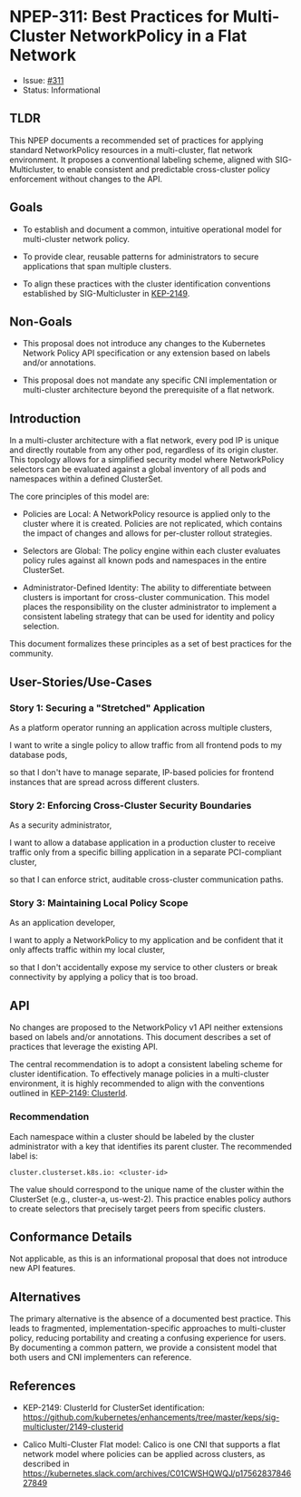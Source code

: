 # NPEP-311: Best Practices for Multi-Cluster NetworkPolicy in a Flat Network 

* Issue:
  [#311](https://github.com/kubernetes-sigs/network-policy-api/issues/311)
* Status: Informational

## TLDR

This NPEP documents a recommended set of practices for applying standard
NetworkPolicy resources in a multi-cluster, flat network environment. It
proposes a conventional labeling scheme, aligned with SIG-Multicluster, to
enable consistent and predictable cross-cluster policy enforcement without
changes to the API.

## Goals

* To establish and document a common, intuitive operational model for
  multi-cluster network policy.

* To provide clear, reusable patterns for administrators to secure applications
  that span multiple clusters.

* To align these practices with the cluster identification conventions
  established by SIG-Multicluster in
  [KEP-2149](https://github.com/kubernetes/enhancements/tree/master/keps/sig-multicluster/2149-clusterid).

## Non-Goals

* This proposal does not introduce any changes to the Kubernetes Network Policy
  API specification or any extension based on labels and/or annotations.

* This proposal does not mandate any specific CNI implementation or
  multi-cluster architecture beyond the prerequisite of a flat network.

## Introduction

In a multi-cluster architecture with a flat network, every pod IP is unique and
directly routable from any other pod, regardless of its origin cluster. This
topology allows for a simplified security model where NetworkPolicy selectors
can be evaluated against a global inventory of all pods and namespaces within a
defined ClusterSet.

The core principles of this model are:

* Policies are Local: A NetworkPolicy resource is applied only to the cluster
  where it is created. Policies are not replicated, which contains the impact of
  changes and allows for per-cluster rollout strategies.

* Selectors are Global: The policy engine within each cluster evaluates policy
  rules against all known pods and namespaces in the entire ClusterSet.

* Administrator-Defined Identity: The ability to differentiate between clusters
  is important for cross-cluster communication. This model places the
  responsibility on the cluster administrator to implement a consistent labeling
  strategy that can be used for identity and policy selection.

This document formalizes these principles as a set of best practices for the
community.

## User-Stories/Use-Cases

### Story 1: Securing a "Stretched" Application

As a platform operator running an application across multiple clusters,

I want to write a single policy to allow traffic from all frontend pods to my
database pods,

so that I don't have to manage separate, IP-based policies for frontend
instances that are spread across different clusters.

### Story 2: Enforcing Cross-Cluster Security Boundaries

As a security administrator,

I want to allow a database application in a production cluster to receive
traffic only from a specific billing application in a separate PCI-compliant
cluster,

so that I can enforce strict, auditable cross-cluster communication paths.

### Story 3: Maintaining Local Policy Scope

As an application developer,

I want to apply a NetworkPolicy to my application and be confident that it only
affects traffic within my local cluster,

so that I don't accidentally expose my service to other clusters or break
connectivity by applying a policy that is too broad.

## API

No changes are proposed to the NetworkPolicy v1 API neither extensions based on
labels and/or annotations. This document describes a set of practices that
leverage the existing API.

The central recommendation is to adopt a consistent labeling scheme for cluster
identification. To effectively manage policies in a multi-cluster environment,
it is highly recommended to align with the conventions outlined in [KEP-2149:
ClusterId](https://github.com/kubernetes/enhancements/tree/master/keps/sig-multicluster/2149-clusterid).

### Recommendation

Each namespace within a cluster should be labeled by the cluster administrator with a key that identifies its
parent cluster. The recommended label is:

`cluster.clusterset.k8s.io: <cluster-id>`

The <cluster-id> value should correspond to the unique name of the cluster
within the ClusterSet (e.g., cluster-a, us-west-2). This practice enables policy
authors to create selectors that precisely target peers from specific clusters.

## Conformance Details

Not applicable, as this is an informational proposal that does not introduce new
API features.

## Alternatives

The primary alternative is the absence of a documented best practice. This leads
to fragmented, implementation-specific approaches to multi-cluster policy,
reducing portability and creating a confusing experience for users. By
documenting a common pattern, we provide a consistent model that both users and
CNI implementers can reference.

## References

* KEP-2149: ClusterId for ClusterSet identification:
  https://github.com/kubernetes/enhancements/tree/master/keps/sig-multicluster/2149-clusterid

* Calico Multi-Cluster Flat model: Calico is one CNI that supports a flat
  network model where policies can be applied across clusters, as described in
  https://kubernetes.slack.com/archives/C01CWSHQWQJ/p1756283784627849